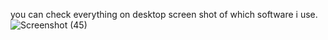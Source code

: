 you can check everything on desktop screen shot of which software i use.
![Screenshot (45)](https://user-images.githubusercontent.com/101312102/159275963-0b88575c-17bb-497c-951b-9b8628ca6134.png)
